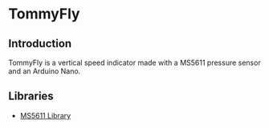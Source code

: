 # TommyFly

## Introduction

TommyFly is a vertical speed indicator made with a MS5611 pressure sensor and an Arduino Nano.

## Libraries

* [MS5611 Library](https://github.com/gronat/MS5611)
